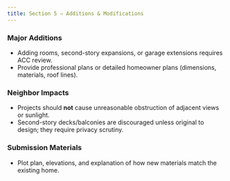 ```yaml
---
title: Section 5 — Additions & Modifications
---
```


### Major Additions
- Adding rooms, second-story expansions, or garage extensions requires ACC review.
- Provide professional plans or detailed homeowner plans (dimensions, materials, roof lines).

### Neighbor Impacts
- Projects should **not** cause unreasonable obstruction of adjacent views or sunlight.
- Second-story decks/balconies are discouraged unless original to design; they require privacy scrutiny.

### Submission Materials
- Plot plan, elevations, and explanation of how new materials match the existing home.
